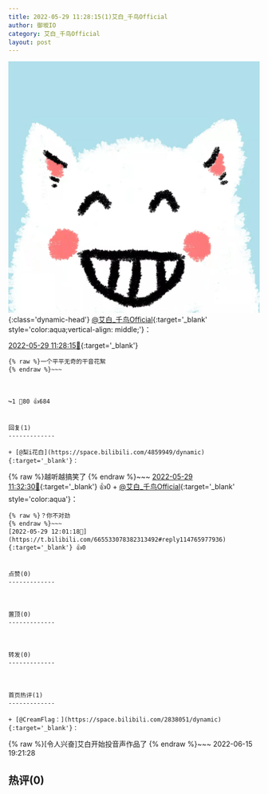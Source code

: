 ```yaml
---
title: 2022-05-29 11:28:15(1)艾白_千鸟Official
author: 御坂IO
category: 艾白_千鸟Official
layout: post
---
```


![img](/images/9ae8b9445fd0665cc014d9080156a45271be73c6.jpg){:class='dynamic-head'}
[@艾白_千鸟Official](https://space.bilibili.com/334537711/dynamic){:target='_blank' style='color:aqua;vertical-align: middle;'}：

[2022-05-29 11:28:15🔗](https://t.bilibili.com/665533078382313492){:target='_blank'}

~~~
{% raw %}一个平平无奇的干音花絮
{% endraw %}~~~



↪️1 💬80 👍684


回复(1)
-------------

+ [@梨i花白](https://space.bilibili.com/4859949/dynamic){:target='_blank'}：
~~~
{% raw %}越听越搞笑了
{% endraw %}~~~
[2022-05-29 11:32:30🔗](https://t.bilibili.com/665533078382313492#reply114762419568){:target='_blank'} 👍0
    + [@艾白_千鸟Official](https://space.bilibili.com/334537711/dynamic){:target='_blank' style='color:aqua'}：
~~~
{% raw %}？你不对劲
{% endraw %}~~~
[2022-05-29 12:01:18🔗](https://t.bilibili.com/665533078382313492#reply114765977936){:target='_blank'} 👍0


点赞(0)
-------------



置顶(0)
-------------



转发(0)
-------------



首页热评(1)
-------------

+ [@CreamFlag：](https://space.bilibili.com/2838051/dynamic){:target='_blank'}：
~~~
{% raw %}[令人兴奋]艾白开始投音声作品了
{% endraw %}~~~
2022-06-15 19:21:28


热评(0)
-------------



